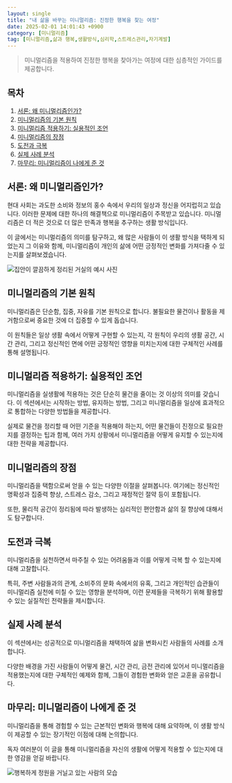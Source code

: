 ```yaml
---
layout: single
title: "내 삶을 바꾸는 미니멀리즘: 진정한 행복을 찾는 여정"
date: 2025-02-01 14:01:43 +0900
category: [미니멀리즘]
tag: [미니멀리즘,삶과 행복,생활방식,심리학,스트레스관리,자기계발]
---
```

  
> 미니멀리즘을 적용하여 진정한 행복을 찾아가는 여정에 대한 심층적인 가이드를 제공합니다.

## 목차
1. [서론: 왜 미니멀리즘인가?](#서론-왜-미니멀리즘인가)
2. [미니멀리즘의 기본 원칙](#미니멀리즘의-기본-원칙)
3. [미니멀리즘 적용하기: 실용적인 조언](#미니멀리즘-적용하기-실용적인-조언)
4. [미니멀리즘의 장점](#미니멀리즘의-장점)
5. [도전과 극복](#도전과-극복)
6. [실제 사례 분석](#실제-사례-분석)
7. [마무리: 미니멀리즘이 나에게 준 것](#마무리-미니멀리즘이-나에게-준-것)

## 서론: 왜 미니멀리즘인가?

현대 사회는 과도한 소비와 정보의 홍수 속에서 우리의 일상과 정신을 어지럽히고 있습니다. 이러한 문제에 대한 하나의 해결책으로 미니멀리즘이 주목받고 있습니다. 미니멀리즘은 더 적은 것으로 더 많은 만족과 행복을 추구하는 생활 방식입니다.


이 글에서는 미니멀리즘의 의미를 탐구하고, 왜 많은 사람들이 이 생활 방식을 택하게 되었는지 그 이유와 함께, 미니멀리즘이 개인의 삶에 어떤 긍정적인 변화를 가져다줄 수 있는지를 살펴보겠습니다.


![집안이 깔끔하게 정리된 거실의 예시 사진](https://i.ibb.co/PsgVsdwv/2h-Myl-I8tcil-Wshtpn-Jao-TDCto.png)



## 미니멀리즘의 기본 원칙

미니멀리즘은 단순함, 집중, 자유를 기본 원칙으로 합니다. 불필요한 물건이나 활동을 제거함으로써 중요한 것에 더 집중할 수 있게 돕습니다.


이 원칙들은 일상 생활 속에서 어떻게 구현할 수 있는지, 각 원칙이 우리의 생활 공간, 시간 관리, 그리고 정신적인 면에 어떤 긍정적인 영향을 미치는지에 대한 구체적인 사례를 통해 설명됩니다.



## 미니멀리즘 적용하기: 실용적인 조언

미니멀리즘을 실생활에 적용하는 것은 단순히 물건을 줄이는 것 이상의 의미를 갖습니다. 이 섹션에서는 시작하는 방법, 유지하는 방법, 그리고 미니멀리즘을 일상에 효과적으로 통합하는 다양한 방법들을 제공합니다.


실제로 물건을 정리할 때 어떤 기준을 적용해야 하는지, 어떤 물건들이 진정으로 필요한지를 결정하는 팁과 함께, 여러 가지 상황에서 미니멀리즘을 어떻게 유지할 수 있는지에 대한 전략을 제공합니다.



## 미니멀리즘의 장점

미니멀리즘을 택함으로써 얻을 수 있는 다양한 이절을 살펴봅니다. 여기에는 정신적인 명확성과 집중력 향상, 스트레스 감소, 그리고 재정적인 절약 등이 포함됩니다.


또한, 물리적 공간이 정리됨에 따라 발생하는 심리적인 편안함과 삶의 질 향상에 대해서도 탐구합니다.



## 도전과 극복

미니멀리즘을 실천하면서 마주칠 수 있는 어려움들과 이를 어떻게 극복 할 수 있는지에 대해 고찰합니다.


특히, 주변 사람들과의 관계, 소비주의 문화 속에서의 유혹, 그리고 개인적인 습관들이 미니멀리즘 실천에 미칠 수 있는 영향을 분석하며, 이런 문제들을 극복하기 위해 활용할 수 있는 실질적인 전략들을 제시합니다.



## 실제 사례 분석

이 섹션에서는 성공적으로 미니멀리즘을 채택하여 삶을 변화시킨 사람들의 사례를 소개합니다.


다양한 배경을 가진 사람들이 어떻게 물건, 시간 관리, 금전 관리에 있어서 미니멀리즘을 적용했는지에 대한 구체적인 예제와 함께, 그들이 경험한 변화와 얻은 교훈을 공유합니다.



## 마무리: 미니멀리즘이 나에게 준 것

미니멀리즘을 통해 경험할 수 있는 근본적인 변화와 행복에 대해 요약하며, 이 생활 방식이 제공할 수 있는 장기적인 이점에 대해 논의합니다.


독자 여러분이 이 글을 통해 미니멀리즘을 자신의 생활에 어떻게 적용할 수 있는지에 대한 영감을 얻길 바랍니다.


![행복하게 정원을 거닐고 있는 사람의 모습](https://i.ibb.co/bjFQKVZK/png-skoid-d505667d-d6c1-4a0a-bac7-5c84a87759f8-sktid-a48cca56-e6da-484e-a814-9c849652bcb3-skt-2025-0.png)

